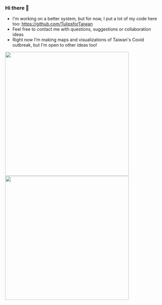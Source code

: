 ### Hi there 👋


- I'm working on a better system, but for now, I put a lot of my code here too: https://github.com/TulipsforTaiwan
- Feel free to contact me with questions, suggestions or collaboration ideas
- Right now I'm making maps and visualizations of Taiwan's Covid outbreak, but I'm open to other ideas too!

<img src="https://github.com/Russell-Shean/Taiwancovid/blob/main/quanguo_inc.gif" width="400" height="auto" /><img src="https://github.com/Russell-Shean/Taiwancovid/blob/main/beibu_inc.gif" width="400" height="auto" />


<!--
**Russell-Shean/Russell-Shean** is a ✨ _special_ ✨ repository because its `README.md` (this file) appears on your GitHub profile.


